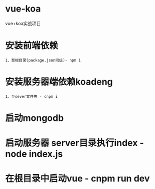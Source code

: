 # vue-koa
vue+koa实战项目

# 安装前端依赖
    1、至根目录(package.json同级)- npm i

# 安装服务器端依赖koadeng
    1、至sever文件夹 - cnpm i

# 启动mongodb
# 启动服务器 server目录执行index  -  node index.js

# 在根目录中启动vue - cnpm run dev

